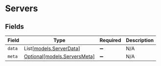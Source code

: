 # Servers


## Fields

| Field                                                    | Type                                                     | Required                                                 | Description                                              |
| -------------------------------------------------------- | -------------------------------------------------------- | -------------------------------------------------------- | -------------------------------------------------------- |
| `data`                                                   | List[[models.ServerData](../models/serverdata.md)]       | :heavy_minus_sign:                                       | N/A                                                      |
| `meta`                                                   | [Optional[models.ServersMeta]](../models/serversmeta.md) | :heavy_minus_sign:                                       | N/A                                                      |